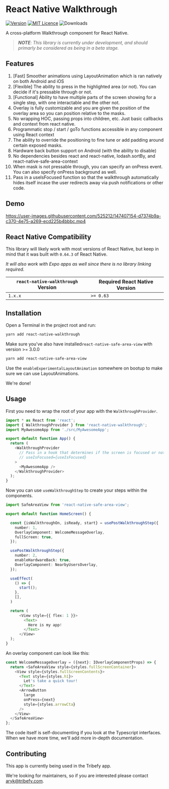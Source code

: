 # React Native Walkthrough

[![Version](https://img.shields.io/github/package-json/v/tribefyhq/react-native-walkthrough)][package]
[![MIT Licence](https://img.shields.io/github/license/tribefyhq/react-native-walkthrough)][license]
![Downloads](https://img.shields.io/github/downloads/tribefyhq/react-native-walkthrough/total)

A cross-platform Walkthrough component for React Native. 

> _**NOTE**: This library is currently under development, and should primarly be considered as being in a beta stage._

## Features

 1)  [Fast] Smoother animations using LayoutAnimation which is ran natively on both Android and iOS
 2)  [Flexible] The ability to press in the highlighted area (or not). You can decide if it's pressable through or not.
 3)  [Functional] Ability to have multiple parts of the screen showing for a single step, with one interactable and the other not.
 4)  Overlay is fully customizable and you are given the position of the overlay area so you can position relative to the masks.
 5)  No wrapping HOC, passing props into children, etc. Just basic callbacks and context from react native.
 6)  Programmatic stop / start / goTo functions accessible in any component using React context
 7)  The ability to override the positioning to fine tune or add padding around certain exposed masks.
 8)  Hardware back button support on Android (with the ability to disable)
 9)  No dependencies besides react and react-native, lodash.sortBy, and react-native-safe-area-context
 10) When mask is not pressable through, you can specify an onPress event. You can also specify onPress background as well.
 11) Pass in a useIsFocused function so that the walkthrough automatically hides itself incase the user redirects away via push notifications or other code.


## Demo

https://user-images.githubusercontent.com/525212/147407154-d7374b9a-c370-4e75-a269-ecd225b4bbbc.mp4


## React Native Compatibility

This library will likely work with most versions of React Native, but keep in mind that it was built with `0.64.3` of React Native.

*It will also work with Expo apps as well since there is no library linking required.*

| `react-native-walkthrough` Version | Required React Native Version |
| ------------------------------- | ----------------------------- |
| `1.x.x`                         | `>= 0.63`                     |

## Installation

Open a Terminal in the project root and run:

```sh
yarn add react-native-walkthrough
```

Make sure you've also have installed`react-native-safe-area-view` with version >= 3.0.0
```sh
yarn add react-native-safe-area-view
```

Use the `enableExperimentalLayoutAnimation` somewhere on bootup to make sure we can use LayoutAnimations.

We're done!

## Usage

First you need to wrap the root of your app with the `WalkthroughProvider`.

```js
import * as React from 'react';
import { WalkthroughProvider } from 'react-native-walkthrough';
import MyAwesomeApp from './src/MyAwesomeApp';

export default function App() {
  return (
    <WalkthroughProvider
      // Pass in a hook that determines if the screen is focused or not. This is important if you have your walkthrough going from screen to screen.
      // useIsFocused={useIsFocused}
    >
      <MyAwesomeApp />
    </WalkthroughProvider>
  );
}
```

Now you can use `useWalkthroughStep` to create your steps within the components.

```ts
import SafeAreaView from 'react-native-safe-area-view';

export default function HomeScreen() {

  const {isWalkthroughOn, isReady, start} = usePostWalkthroughStep({
    number: 1,
    OverlayComponent: WelcomeMessageOverlay,
    fullScreen: true,
  });

  usePostWalkthroughStep({
    number: 2,
    enableHardwareBack: true,
    OverlayComponent: NearbyUsersOverlay,
  });

  useEffect(
    () => {
      start();
    },
    [],
  )

  return (
      <View style={{ flex: 1 }}>
        <Text>
          Here is my app!
        </Text>
      </View>
  );
}
```

An overlay component can look like this:

```ts
const WelcomeMessageOverlay = ({next}: IOverlayComponentProps) => {
  return <SafeAreaView style={styles.fullScreenContainer}>
    <View style={styles.fullScreenContents}>
      <Text style={styles.h1}>
        Let's take a quick tour!
      </Text>
      <ArrowButton
        large
        onPress={next}
        style={styles.arrowCta}
      />
    </View>
  </SafeAreaView>
};
```

The code itself is self-documenting if you look at the Typescript interfaces. When we have more time,
we'll add more in-depth documentation.

## Contributing

This app is currently being used in the Tribefy app.

We're looking for maintainers, so if you are interested please contact aryk@tribefy.com.

<!-- badges -->

[build-badge]: https://img.shields.io/circleci/project/github/satya164/react-native-walkthrough/main.svg?style=flat-square
[build]: https://circleci.com/gh/satya164/react-native-walkthrough
[version-badge]: https://img.shields.io/npm/v/react-native-walkthrough.svg?style=flat-square
[package]: https://www.npmjs.com/package/react-native-walkthrough
[license-badge]: https://img.shields.io/npm/l/react-native-walkthrough.svg?style=flat-square
[license]: https://opensource.org/licenses/MIT
